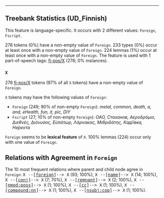 

--------------------------------------------------------------------------------

## Treebank Statistics (UD_Finnish)

This feature is language-specific.
It occurs with 2 different values: `Foreign`, `Fscript`.

276 tokens (0%) have a non-empty value of `Foreign`.
233 types (0%) occur at least once with a non-empty value of `Foreign`.
224 lemmas (1%) occur at least once with a non-empty value of `Foreign`.
The feature is used with 1 part-of-speech tags: [fi-pos/X]() (276; 0% instances).

### `X`

276 [fi-pos/X]() tokens (97% of all `X` tokens) have a non-empty value of `Foreign`.

`X` tokens may have the following values of `Foreign`:

* `Foreign` (249; 90% of non-empty `Foreign`): <em>metal, common, death, a, and, eHealth, fun, it, pic, DIY</em>
* `Fscript` (27; 10% of non-empty `Foreign`): <em>ОАО, Стаханoв, Aεροδρόμιο, Διεθνές, Διόνυσος, Εὐπάτωρ, Λάρνακας, Μιθριδάτης, Кадіївка, Не́рехта</em>

`Foreign` seems to be **lexical feature** of `X`. 100% lemmas (224) occur only with one value of `Foreign`.

## Relations with Agreement in `Foreign`

The 10 most frequent relations where parent and child node agree in `Foreign`:
<tt>X --[<a href="../dep/foreign.html">foreign</a>]--> X</tt> (93; 100%),
<tt>X --[<a href="../dep/name.html">name</a>]--> X</tt> (14; 100%),
<tt>X --[<a href="../dep/conj.html">conj</a>]--> X</tt> (7; 70%),
<tt>X --[<a href="../dep/remnant.html">remnant</a>]--> X</tt> (2; 100%),
<tt>X --[<a href="../dep/nmod:poss.html">nmod:poss</a>]--> X</tt> (1; 100%),
<tt>X --[<a href="../dep/cc.html">cc</a>]--> X</tt> (1; 100%),
<tt>X --[<a href="../dep/compound:nn.html">compound:nn</a>]--> X</tt> (1; 100%),
<tt>X --[<a href="../dep/nsubj:cop.html">nsubj:cop</a>]--> X</tt> (1; 100%).

